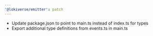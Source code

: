 ```yaml
---
'@lokiverse/emitter': patch
---
```


- Update package.json to point to main.ts instead of index.ts for types
- Export additional type definitions from events.ts in main.ts
